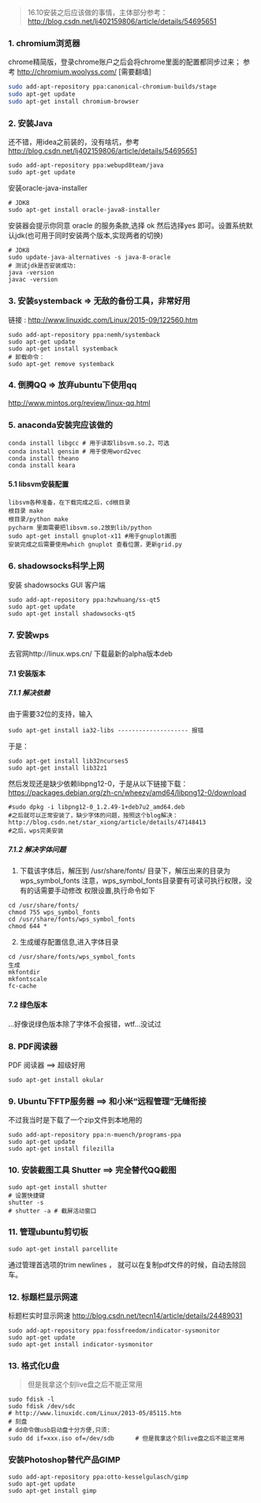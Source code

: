>16.10安装之后应该做的事情，主体部分参考：
http://blog.csdn.net/lj402159806/article/details/54695651

### 1. chromium浏览器
chrome精简版，登录chrome账户之后会将chrome里面的配置都同步过来；
参考 http://chromium.woolyss.com/  [需要翻墙]
```bash
sudo add-apt-repository ppa:canonical-chromium-builds/stage
sudo apt-get update
sudo apt-get install chromium-browser
```
### 2. 安装Java 
还不错，用idea之前装的，没有啥坑，参考 http://blog.csdn.net/lj402159806/article/details/54695651
``` 
sudo add-apt-repository ppa:webupd8team/java
sudo apt-get update 
```
安装oracle-java-installer
```
# JDK8
sudo apt-get install oracle-java8-installer
```
安装器会提示你同意 oracle 的服务条款,选择 ok
然后选择yes 即可。设置系统默认jdk(也可用于同时安装两个版本,实现两者的切换)
```
# JDK8
sudo update-java-alternatives -s java-8-oracle
# 测试jdk是否安装成功:
java -version
javac -version
```

### 3. 安装systemback  => 无敌的备份工具，非常好用
链接 : http://www.linuxidc.com/Linux/2015-09/122560.htm
```
sudo add-apt-repository ppa:nemh/systemback
sudo apt-get update
sudo apt-get install systemback
# 卸载命令：
sudo apt-get remove systemback
```

### 4. 倒腾QQ  => 放弃ubuntu下使用qq
http://www.mintos.org/review/linux-qq.html

### 5. anaconda安装完应该做的
```
conda install libgcc # 用于读取libsvm.so.2，可选
conda install gensim # 用于使用word2vec
conda install theano
conda install keara
```
#### 5.1 libsvm安装配置
```
libsvm各种准备，在下载完成之后，cd根目录
根目录 make
根目录/python make
pycharm 里面需要把libsvm.so.2放到lib/python
sudo apt-get install gnuplot-x11 #用于gnuplot画图
安装完成之后需要使用which gnuplot 查看位置，更新grid.py
```
### 6. shadowsocks科学上网
安装 shadowsocks GUI 客户端
```
sudo add-apt-repository ppa:hzwhuang/ss-qt5
sudo apt-get update
sudo apt-get install shadowsocks-qt5
```
### 7. 安装wps
去官网http://linux.wps.cn/ 下载最新的alpha版本deb
#### 7.1 安装版本
##### 7.1.1 解决依赖
由于需要32位的支持，输入
```
sudo apt-get install ia32-libs -------------------- 报错
```
于是：
```
sudo apt-get install lib32ncurses5
sudo apt-get install lib32z1
```
然后发现还是缺少依赖libpng12-0，于是从以下链接下载：
https://packages.debian.org/zh-cn/wheezy/amd64/libpng12-0/download
```
#sudo dpkg -i libpng12-0_1.2.49-1+deb7u2_amd64.deb
#之后就可以正常安装了，缺少字体的问题，按照这个blog解决：
http://blog.csdn.net/star_xiong/article/details/47148413
#之后，wps完美安装
```
##### 7.1.2 解决字体问题
1. 下载该字体后，解压到 /usr/share/fonts/  目录下，解压出来的目录为wps_symbol_fonts
注意，wps_symbol_fonts目录要有可读可执行权限，没有的话需要手动修改
权限设置,执行命令如下
```
cd /usr/share/fonts/
chmod 755 wps_symbol_fonts
cd /usr/share/fonts/wps_symbol_fonts 
chmod 644 *
```
2. 生成缓存配置信息,进入字体目录
```
cd /usr/share/fonts/wps_symbol_fonts
生成
mkfontdir
mkfontscale
fc-cache
```
#### 7.2 绿色版本
...好像说绿色版本除了字体不会报错，wtf...没试过

### 8. PDF阅读器
PDF 阅读器   ==> 超级好用
```
sudo apt-get install okular
```
### 9. Ubuntu下FTP服务器  ==> 和小米“远程管理”无缝衔接
不过我当时是下载了一个zip文件到本地用的
```
sudo add-apt-repository ppa:n-muench/programs-ppa
sudo apt-get update
sudo apt-get install filezilla
```
### 10. 安装截图工具 Shutter  ==>  完全替代QQ截图
```
sudo apt-get install shutter
# 设置快捷键
shutter -s
# shutter -a # 截屏活动窗口
```
### 11. 管理ubuntu剪切板
```
sudo apt-get install parcellite
```
通过管理首选项的trim newlines ， 就可以在复制pdf文件的时候，自动去除回车。

### 12. 标题栏显示网速
标题栏实时显示网速
http://blog.csdn.net/tecn14/article/details/24489031
```
sudo add-apt-repository ppa:fossfreedom/indicator-sysmonitor  
sudo apt-get update  
sudo apt-get install indicator-sysmonitor 
```

### 13. 格式化U盘
>但是我拿这个刻live盘之后不能正常用<br>
```
sudo fdisk -l
sudo fdisk /dev/sdc
# http://www.linuxidc.com/Linux/2013-05/85115.htm
# 刻盘 
# dd命令做usb启动盘十分方便,只须:
sudo dd if=xxx.iso of=/dev/sdb      # 但是我拿这个刻live盘之后不能正常用
```

### 安装Photoshop替代产品GIMP
```
sudo add-apt-repository ppa:otto-kesselgulasch/gimp
sudo apt-get update
sudo apt-get install gimp
```